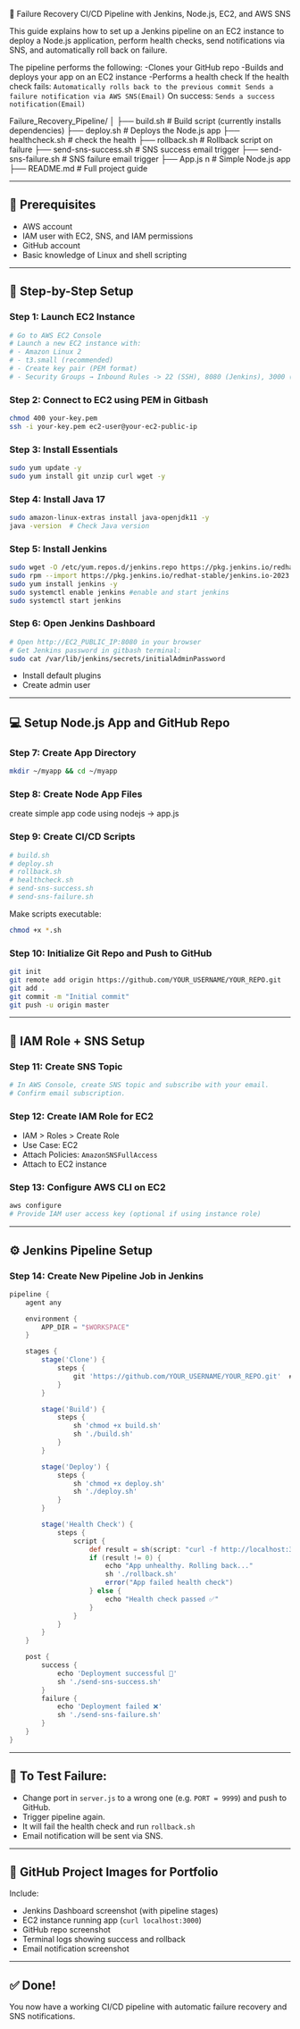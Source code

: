 🚀 Failure Recovery CI/CD Pipeline with Jenkins, Node.js, EC2, and AWS SNS

This guide explains how to set up a Jenkins pipeline on an EC2 instance to deploy a Node.js application, perform health checks, send notifications via SNS, and automatically roll back on failure. 

The pipeline performs the following:
-Clones your GitHub repo
-Builds and deploys your app on an EC2 instance
-Performs a health check
   If the health check fails:
    ```
     Automatically rolls back to the previous commit
     Sends a failure notification via AWS SNS(Email)
    ```
   On success:
    ```
     Sends a success notification(Email)
    ```

Failure_Recovery_Pipeline/
│
├── build.sh              # Build script (currently installs dependencies)
├── deploy.sh             # Deploys the Node.js app
├── healthcheck.sh        # check the health 
├── rollback.sh           # Rollback script on failure
├── send-sns-success.sh   # SNS success email trigger
├── send-sns-failure.sh   # SNS failure email trigger
├── App.js            n   # Simple Node.js app
├── README.md             # Full project guide

---

## 🧰 Prerequisites

* AWS account
* IAM user with EC2, SNS, and IAM permissions
* GitHub account
* Basic knowledge of Linux and shell scripting

---

## 🧱 Step-by-Step Setup

### Step 1: Launch EC2 Instance

```bash
# Go to AWS EC2 Console
# Launch a new EC2 instance with:
# - Amazon Linux 2
# - t3.small (recommended)
# - Create key pair (PEM format)
# - Security Groups → Inbound Rules -> 22 (SSH), 8080 (Jenkins), 3000 (Node app)
```

### Step 2: Connect to EC2 using PEM in Gitbash

```bash
chmod 400 your-key.pem
ssh -i your-key.pem ec2-user@your-ec2-public-ip
```

### Step 3: Install Essentials

```bash
sudo yum update -y
sudo yum install git unzip curl wget -y
```

### Step 4: Install Java 17

```bash
sudo amazon-linux-extras install java-openjdk11 -y
java -version  # Check Java version
```

### Step 5: Install Jenkins

```bash
sudo wget -O /etc/yum.repos.d/jenkins.repo https://pkg.jenkins.io/redhat-stable/jenkins.repo
sudo rpm --import https://pkg.jenkins.io/redhat-stable/jenkins.io-2023.key
sudo yum install jenkins -y
sudo systemctl enable jenkins #enable and start jenkins
sudo systemctl start jenkins
```

### Step 6: Open Jenkins Dashboard

```bash
# Open http://EC2_PUBLIC_IP:8080 in your browser
# Get Jenkins password in gitbash terminal:
sudo cat /var/lib/jenkins/secrets/initialAdminPassword
```

* Install default plugins
* Create admin user

---

## 💻 Setup Node.js App and GitHub Repo

### Step 7: Create App Directory

```bash
mkdir ~/myapp && cd ~/myapp
```

### Step 8: Create Node App Files

create simple app code using nodejs -> app.js

### Step 9: Create CI/CD Scripts

```bash
# build.sh
# deploy.sh
# rollback.sh
# healthcheck.sh
# send-sns-success.sh
# send-sns-failure.sh
```

Make scripts executable:

```bash
chmod +x *.sh
```

### Step 10: Initialize Git Repo and Push to GitHub

```bash
git init                                                               #initialize github
git remote add origin https://github.com/YOUR_USERNAME/YOUR_REPO.git   #connect github account
git add .                                                              # Stages all changes for commit
git commit -m "Initial commit"                                         # Saves changes with a message
git push -u origin master                                              # Pushes code to GitHub
```

---

## 🔐 IAM Role + SNS Setup

### Step 11: Create SNS Topic

```bash
# In AWS Console, create SNS topic and subscribe with your email.
# Confirm email subscription.
```

### Step 12: Create IAM Role for EC2

* IAM > Roles > Create Role
* Use Case: EC2
* Attach Policies: `AmazonSNSFullAccess`
* Attach to EC2 instance

### Step 13: Configure AWS CLI on EC2

```bash
aws configure
# Provide IAM user access key (optional if using instance role)
```

---

## ⚙️ Jenkins Pipeline Setup

### Step 14: Create New Pipeline Job in Jenkins

```groovy
pipeline {
    agent any

    environment {
        APP_DIR = "$WORKSPACE"
    }

    stages {
        stage('Clone') {
            steps {
                git 'https://github.com/YOUR_USERNAME/YOUR_REPO.git'  # Clone GitHub repo
            }
        }

        stage('Build') {
            steps {
                sh 'chmod +x build.sh'
                sh './build.sh'
            }
        }

        stage('Deploy') {
            steps {
                sh 'chmod +x deploy.sh'
                sh './deploy.sh'
            }
        }

        stage('Health Check') {
            steps {
                script {
                    def result = sh(script: "curl -f http://localhost:3000", returnStatus: true)
                    if (result != 0) {
                        echo "App unhealthy. Rolling back..."
                        sh './rollback.sh'
                        error("App failed health check")
                    } else {
                        echo "Health check passed ✅"
                    }
                }
            }
        }
    }

    post {
        success {
            echo 'Deployment successful 🎉'
            sh './send-sns-success.sh'
        }
        failure {
            echo 'Deployment failed ❌'
            sh './send-sns-failure.sh'
        }
    }
}
```

---

## 🧪 To Test Failure:

* Change port in `server.js` to a wrong one (e.g. `PORT = 9999`) and push to GitHub.
* Trigger pipeline again.
* It will fail the health check and run `rollback.sh`
* Email notification will be sent via SNS.

---

## 📸 GitHub Project Images for Portfolio

Include:

* Jenkins Dashboard screenshot (with pipeline stages)
* EC2 instance running app (`curl localhost:3000`)
* GitHub repo screenshot
* Terminal logs showing success and rollback
* Email notification screenshot

---

## ✅ Done!

You now have a working CI/CD pipeline with automatic failure recovery and SNS notifications.


